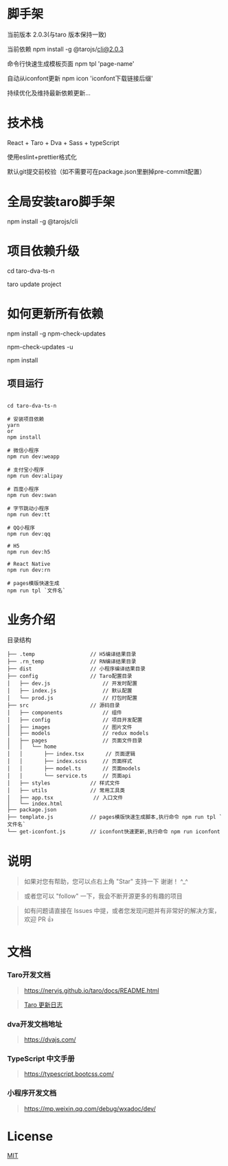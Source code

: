 # 脚手架

当前版本 2.0.3(与taro 版本保持一致)

当前依赖 npm install -g @tarojs/cli@2.0.3

命令行快速生成模板页面
npm tpl 'page-name'

自动从iconfont更新
npm icon 'iconfont下载链接后缀'

持续优化及维持最新依赖更新...

# 技术栈

React + Taro + Dva + Sass + typeScript

使用eslint+prettier格式化

默认git提交前校验（如不需要可在package.json里删掉pre-commit配置）


# 全局安装taro脚手架
npm install -g @tarojs/cli

# 项目依赖升级
cd taro-dva-ts-n

taro update project

# 如何更新所有依赖
npm install -g npm-check-updates

npm-check-updates -u

npm install

## 项目运行

```

cd taro-dva-ts-n

# 安装项目依赖
yarn
or
npm install

# 微信小程序
npm run dev:weapp

# 支付宝小程序
npm run dev:alipay

# 百度小程序
npm run dev:swan

# 字节跳动小程序
npm run dev:tt

# QQ小程序
npm run dev:qq

# H5
npm run dev:h5

# React Native
npm run dev:rn

# pages模版快速生成
npm run tpl `文件名`

```

# 业务介绍

目录结构

    ├── .temp                  // H5编译结果目录
    ├── .rn_temp               // RN编译结果目录
    ├── dist                   // 小程序编译结果目录
    ├── config                 // Taro配置目录
    │   ├── dev.js                 // 开发时配置
    │   ├── index.js               // 默认配置
    │   └── prod.js                // 打包时配置
    ├── src                    // 源码目录
    │   ├── components             // 组件
    │   ├── config                 // 项目开发配置
    │   ├── images                 // 图片文件
    │   ├── models                 // redux models
    │   ├── pages                  // 页面文件目录
    │   │   └── home
    │   │       ├── index.tsx       // 页面逻辑
    │   │       ├── index.scss     // 页面样式
    │   │       ├── model.ts       // 页面models
    │   │       └── service.ts     // 页面api
    │   ├── styles             // 样式文件
    │   ├── utils              // 常用工具类
    │   ├── app.tsx             // 入口文件
    │   └── index.html
    ├── package.json
    ├── template.js            // pages模版快速生成脚本,执行命令 npm run tpl `文件名`
    └── get-iconfont.js        // iconfont快速更新,执行命令 npm run iconfont

# 说明

>  如果对您有帮助，您可以点右上角 "Star" 支持一下 谢谢！ ^_^

>  或者您可以 "follow" 一下，我会不断开源更多的有趣的项目

>  如有问题请直接在 Issues 中提，或者您发现问题并有非常好的解决方案，欢迎 PR 👍

# 文档

### Taro开发文档

> https://nervjs.github.io/taro/docs/README.html

> [Taro 更新日志](https://github.com/NervJS/taro/blob/2.x/CHANGELOG.md)

### dva开发文档地址

> https://dvajs.com/

### TypeScript 中文手册

> https://typescript.bootcss.com/

### 小程序开发文档

> https://mp.weixin.qq.com/debug/wxadoc/dev/

# License

[MIT](LICENSE)
